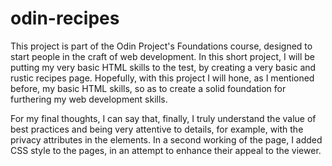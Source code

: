 # odin-recipes

This project is part of the Odin Project's Foundations course, designed to start people in the craft of web development.
In this short project, I will be putting my very basic HTML skills to the test, by creating a very basic and rustic
recipes page. Hopefully, with this project I will hone, as I mentioned before, my basic HTML skills, so as to create
a solid foundation for furthering my web development skills.

For my final thoughts, I can say that, finally, I truly understand the value of best practices and being very attentive to details,
for example, with the privacy attributes in the <a> elements. In a second working of the page, I added CSS style to the pages, in an attempt to enhance their appeal to the viewer.